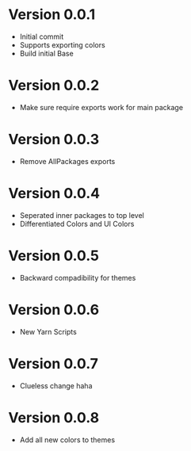 # Version 0.0.1
- Initial commit
- Supports exporting colors
- Build initial Base

# Version 0.0.2
- Make sure require exports work for main package

# Version 0.0.3
- Remove AllPackages exports

# Version 0.0.4
- Seperated inner packages to top level
- Differentiated Colors and UI Colors

# Version 0.0.5
- Backward compadibility for themes

# Version 0.0.6
- New Yarn Scripts

# Version 0.0.7
- Clueless change haha

# Version 0.0.8
- Add all new colors to themes